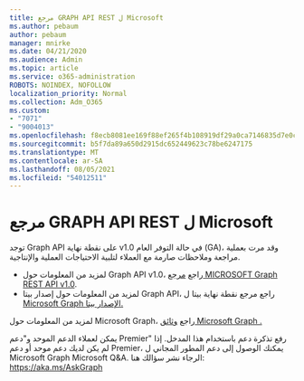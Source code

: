 ```yaml
---
title: مرجع GRAPH API REST ل Microsoft
ms.author: pebaum
author: pebaum
manager: mnirke
ms.date: 04/21/2020
ms.audience: Admin
ms.topic: article
ms.service: o365-administration
ROBOTS: NOINDEX, NOFOLLOW
localization_priority: Normal
ms.collection: Adm_O365
ms.custom:
- "7071"
- "9004013"
ms.openlocfilehash: f8ecb8081ee169f88ef265f4b108919df29a0ca7146835d7e0c4e85793082136
ms.sourcegitcommit: b5f7da89a650d2915dc652449623c78be6247175
ms.translationtype: MT
ms.contentlocale: ar-SA
ms.lasthandoff: 08/05/2021
ms.locfileid: "54012511"
---
```

# <a name="microsoft-graph-rest-api-reference"></a>مرجع GRAPH API REST ل Microsoft

توجد Graph API على نقطة نهاية v1.0 في حالة التوفر العام (GA)، وقد مرت بعملية مراجعة وملاحظات صارمة مع العملاء لتلبية الاحتياجات العملية والإنتاجية.

- لمزيد من المعلومات حول Graph API v1.0، راجع [مرجع MICROSOFT Graph REST API v1.0](https://docs.microsoft.com/graph/api/overview?toc=.%2Fref%2Ftoc.json&view=graph-rest-1.0&preserve-view=true). 
- لمزيد من المعلومات حول إصدار بيتا Graph API، راجع مرجع نقطة نهاية بيتا ل [Microsoft Graph الإصدار بيتا.](https://docs.microsoft.com/graph/api/overview?toc=.%2Fref%2Ftoc.json&view=graph-rest-beta&preserve-view=true)

لمزيد من المعلومات حول Microsoft Graph، راجع [وثائق Microsoft Graph .](https://docs.microsoft.com/graph/)

يمكن لعملاء الدعم الموحد و"دعم Premier" رفع تذكرة دعم باستخدام هذا المدخل. إذا لم يكن لديك دعم موحد أو دعم Premier، يمكنك الوصول إلى دعم المطور المجاني ل Microsoft Graph Microsoft Q&A. الرجاء نشر سؤالك هنا: https://aka.ms/AskGraph
